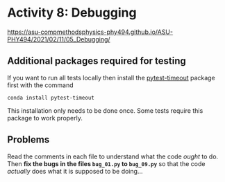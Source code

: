 # Activity 8: Debugging 

https://asu-compmethodsphysics-phy494.github.io/ASU-PHY494/2021/02/11/05_Debugging/

## Additional packages required for testing

If you want to run all tests locally then install the
[pytest-timeout](https://pypi.org/project/pytest-timeout/) package
first with the command

    conda install pytest-timeout

This installation only needs to be done once. Some tests require this
package to work properly.


## Problems

Read the comments in each file to understand what the code *ought* to
do. Then **fix the bugs in the files `bug_01.py` to `bug_09.py`** so
that the code *actually* does what it is supposed to be doing...


